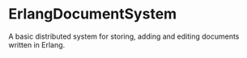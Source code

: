 # ErlangDocumentSystem

A basic distributed system for storing, adding and editing documents written in Erlang.
